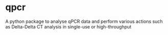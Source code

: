 # qpcr
A python package to analyse qPCR data and perform various actions such as Delta-Delta CT analysis in single-use or high-throughput
